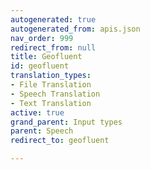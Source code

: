 ```yaml
---
autogenerated: true
autogenerated_from: apis.json
nav_order: 999
redirect_from: null
title: Geofluent
id: geofluent
translation_types:
- File Translation
- Speech Translation
- Text Translation
active: true
grand_parent: Input types
parent: Speech
redirect_to: geofluent

---
```


